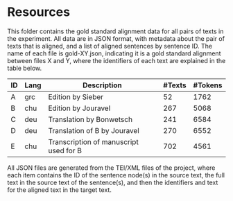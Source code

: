 # Resources

This folder contains the gold standard alignment data for all pairs of texts in the experiment. 
All data are in JSON format, with metadata about the pair of texts that is aligned, and a list 
of aligned sentences by sentence ID. The name of each file is gold-XY.json, indicating it is
a gold standard alignment between files X and Y, where the identifiers of each text are explained
in the table below.

| ID | Lang | Description                               | #Texts | #Tokens |
|----|------|-------------------------------------------|--------|---------|
| A  | grc  | Edition by Sieber                         | 52     | 1762    |
| B  | chu  | Edition by Jouravel                       | 267    | 5068    |
| C  | deu  | Translation by Bonwetsch                  | 241    | 6584    |
| D  | deu  | Translation of B by Jouravel              | 270    | 6552    |
| E  | chu  | Transcription of manuscript used for B    | 702    | 4561    |

All JSON files are generated from the TEI/XML files of the project, where each item contains
the ID of the sentence node(s) in the source text, the full text in the source text of the 
sentence(s), and then the identifiers and text for the aligned text in the target text.